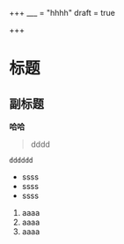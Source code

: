 +++
___ = "hhhh"
draft = true

+++
# 标题

## 副标题

**哈哈**

> dddd

    dddddd

* ssss
* ssss
* ssss

1. aaaa
2. aaaa
3. aaaa